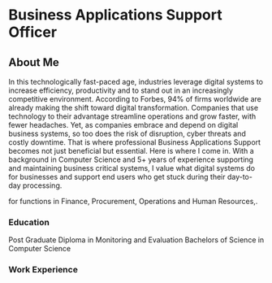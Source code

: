# Business Applications Support Officer

## About Me
In this technologically fast-paced age, industries leverage digital systems to increase efficiency, productivity and to stand out in an increasingly competitive environment. According to Forbes, 94% of firms worldwide are already making the shift toward digital transformation. Companies that use technology to their advantage streamline operations and grow faster, with fewer headaches.
Yet, as companies embrace and depend on digital business systems, so too does the risk of disruption, cyber threats and costly downtime. That is where professional Business Applications Support becomes not just beneficial but essential. 
Here is where I come in. With a background in Computer Science and 5+ years of experience supporting and maintaining business critical systems, I value what digital systems do for businesses and support end users who get stuck during their day-to-day processing. 

for functions in Finance, Procurement, Operations and Human Resources,. 

### Education
Post Graduate Diploma in Monitoring and Evaluation
Bachelors of Science in Computer Science



### Work Experience
